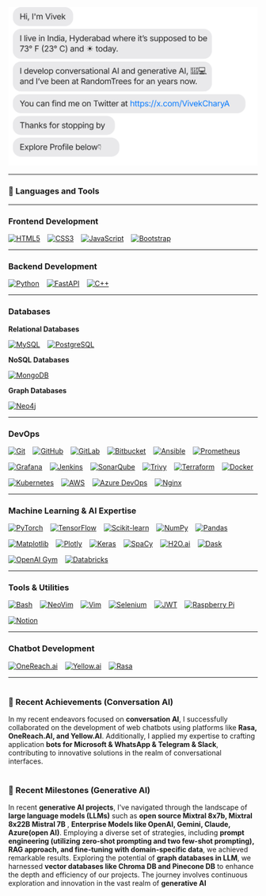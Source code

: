 [![](https://raw.githubusercontent.com/nani757/nani757/main/chat.svg?token=AAABPWFQB3UQVH67GAPKNRLAXLBQG)](https://x.com/VivekCharyA)



---
### 🧰 Languages and Tools



---

### **Frontend Development**
<div style="display: flex; flex-wrap: wrap; gap: 15px;">
    <a href="https://developer.mozilla.org/en-US/docs/Web/Guide/HTML/HTML5"><img src="https://img.shields.io/badge/HTML5-E34F26?style=for-the-badge&logo=html5&logoColor=white" alt="HTML5"></a>
    <a href="https://developer.mozilla.org/en-US/docs/Web/CSS"><img src="https://img.shields.io/badge/CSS3-1572B6?style=for-the-badge&logo=css3&logoColor=white" alt="CSS3"></a>
    <a href="https://developer.mozilla.org/en-US/docs/Web/JavaScript"><img src="https://img.shields.io/badge/JavaScript-F7DF1E?style=for-the-badge&logo=javascript&logoColor=black" alt="JavaScript"></a>
    <a href="https://getbootstrap.com/"><img src="https://img.shields.io/badge/Bootstrap-563D7C?style=for-the-badge&logo=bootstrap&logoColor=white" alt="Bootstrap"></a>
</div>

---

### **Backend Development**
<div style="display: flex; flex-wrap: wrap; gap: 15px;">
    <a href="https://www.python.org/"><img src="https://img.shields.io/badge/Python-3776AB?style=for-the-badge&logo=python&logoColor=white" alt="Python"></a>
    <a href="https://fastapi.tiangolo.com/"><img src="https://img.shields.io/badge/FastAPI-109989?style=for-the-badge&logo=fastapi&logoColor=white" alt="FastAPI"></a>
    <a href="http://www.cplusplus.com/"><img src="https://img.shields.io/badge/C++-00599C?style=for-the-badge&logo=cplusplus&logoColor=white" alt="C++"></a>
</div>

---

### **Databases**
**Relational Databases**  
<div style="display: flex; flex-wrap: wrap; gap: 15px;">
    <a href="https://www.mysql.com/"><img src="https://img.shields.io/badge/MySQL-00000F?style=for-the-badge&logo=mysql&logoColor=white" alt="MySQL"></a>
    <a href="https://www.postgresql.org/"><img src="https://img.shields.io/badge/PostgreSQL-316192?style=for-the-badge&logo=postgresql&logoColor=white" alt="PostgreSQL"></a>
</div>

**NoSQL Databases**  
<div style="display: flex; flex-wrap: wrap; gap: 15px;">
    <a href="https://www.mongodb.com/"><img src="https://img.shields.io/badge/MongoDB-4EA94B?style=for-the-badge&logo=mongodb&logoColor=white" alt="MongoDB"></a>
</div>

**Graph Databases**  
<div style="display: flex; flex-wrap: wrap; gap: 15px;">
    <a href="https://neo4j.com/"><img src="https://img.shields.io/badge/Neo4j-008CC1?style=for-the-badge&logo=neo4j&logoColor=white" alt="Neo4j"></a>
</div>

---

### **DevOps**
<div style="display: flex; flex-wrap: wrap; gap: 15px;">
    <a href="https://git-scm.com/"><img src="https://img.shields.io/badge/Git-F05032?style=for-the-badge&logo=git&logoColor=white" alt="Git"></a>
    <a href="https://github.com/"><img src="https://img.shields.io/badge/GitHub-181717?style=for-the-badge&logo=github&logoColor=white" alt="GitHub"></a>
    <a href="https://about.gitlab.com/"><img src="https://img.shields.io/badge/GitLab-330F63?style=for-the-badge&logo=gitlab&logoColor=white" alt="GitLab"></a>
    <a href="https://bitbucket.org/"><img src="https://img.shields.io/badge/Bitbucket-0052CC?style=for-the-badge&logo=bitbucket&logoColor=white" alt="Bitbucket"></a>
    <a href="https://www.ansible.com/"><img src="https://img.shields.io/badge/Ansible-EE0000?style=for-the-badge&logo=ansible&logoColor=white" alt="Ansible"></a>
    <a href="https://prometheus.io/"><img src="https://img.shields.io/badge/Prometheus-E6522C?style=for-the-badge&logo=prometheus&logoColor=white" alt="Prometheus"></a>
    <a href="https://grafana.com/"><img src="https://img.shields.io/badge/Grafana-F46800?style=for-the-badge&logo=grafana&logoColor=white" alt="Grafana"></a>
    <a href="https://www.jenkins.io/"><img src="https://img.shields.io/badge/Jenkins-D24939?style=for-the-badge&logo=jenkins&logoColor=white" alt="Jenkins"></a>
    <a href="https://www.sonarqube.org/"><img src="https://img.shields.io/badge/SonarQube-4E9BCD?style=for-the-badge&logo=sonarqube&logoColor=white" alt="SonarQube"></a>
    <a href="https://github.com/aquasecurity/trivy"><img src="https://img.shields.io/badge/Trivy-4F8CFF?style=for-the-badge&logo=trivy&logoColor=white" alt="Trivy"></a>
    <a href="https://www.terraform.io/"><img src="https://img.shields.io/badge/Terraform-623CE4?style=for-the-badge&logo=terraform&logoColor=white" alt="Terraform"></a>
    <a href="https://www.docker.com/"><img src="https://img.shields.io/badge/Docker-2496ED?style=for-the-badge&logo=docker&logoColor=white" alt="Docker"></a>
    <a href="https://kubernetes.io/"><img src="https://img.shields.io/badge/Kubernetes-326CE5?style=for-the-badge&logo=kubernetes&logoColor=white" alt="Kubernetes"></a>
    <a href="https://aws.amazon.com/"><img src="https://img.shields.io/badge/AWS-FF9900?style=for-the-badge&logo=amazon-aws&logoColor=white" alt="AWS"></a>
    <a href="https://azure.microsoft.com/en-us/services/devops/"><img src="https://img.shields.io/badge/Azure%20DevOps-0078D7?style=for-the-badge&logo=azure-devops&logoColor=white" alt="Azure DevOps"></a>
    <a href="https://www.nginx.com/"><img src="https://img.shields.io/badge/Nginx-009639?style=for-the-badge&logo=nginx&logoColor=white" alt="Nginx"></a>
</div>


---

### **Machine Learning & AI Expertise**
<div style="display: flex; flex-wrap: wrap; gap: 15px;">
    <a href="https://pytorch.org/"><img src="https://img.shields.io/badge/PyTorch-EE4C2C?style=for-the-badge&logo=pytorch&logoColor=white" alt="PyTorch"></a>
    <a href="https://www.tensorflow.org/"><img src="https://img.shields.io/badge/TensorFlow-FF6F00?style=for-the-badge&logo=tensorflow&logoColor=white" alt="TensorFlow"></a>
    <a href="https://scikit-learn.org/"><img src="https://img.shields.io/badge/Scikit--learn-F7931E?style=for-the-badge&logo=scikit-learn&logoColor=white" alt="Scikit-learn"></a>
    <a href="https://numpy.org/"><img src="https://img.shields.io/badge/NumPy-013243?style=for-the-badge&logo=numpy&logoColor=white" alt="NumPy"></a>
    <a href="https://pandas.pydata.org/"><img src="https://img.shields.io/badge/Pandas-150458?style=for-the-badge&logo=pandas&logoColor=white" alt="Pandas"></a>
    <a href="https://matplotlib.org/"><img src="https://img.shields.io/badge/Matplotlib-3776AB?style=for-the-badge&logo=python&logoColor=white" alt="Matplotlib"></a>
    <a href="https://plotly.com/"><img src="https://img.shields.io/badge/Plotly-3F4F75?style=for-the-badge&logo=plotly&logoColor=white" alt="Plotly"></a>
    <a href="https://keras.io/"><img src="https://img.shields.io/badge/Keras-D00000?style=for-the-badge&logo=keras&logoColor=white" alt="Keras"></a>
    <a href="https://spacy.io/"><img src="https://img.shields.io/badge/SpaCy-09A3D5?style=for-the-badge&logo=spacy&logoColor=white" alt="SpaCy"></a>
    <a href="https://h2o.ai/"><img src="https://img.shields.io/badge/H2O.ai-111111?style=for-the-badge&logo=h2o.ai&logoColor=white" alt="H2O.ai"></a>
    <a href="https://dask.org/"><img src="https://img.shields.io/badge/Dask-EE672B?style=for-the-badge&logo=dask&logoColor=white" alt="Dask"></a>
    <a href="https://openai.com/"><img src="https://img.shields.io/badge/OpenAI%20Gym-0081A5?style=for-the-badge&logo=openai&logoColor=white" alt="OpenAI Gym"></a>
    <a href="https://www.databricks.com/"><img src="https://img.shields.io/badge/Databricks-FC813E?style=for-the-badge&logo=databricks&logoColor=white" alt="Databricks"></a>
</div>

---

### **Tools & Utilities**
<div style="display: flex; flex-wrap: wrap; gap: 15px;">
    <a href="https://www.gnu.org/software/bash/"><img src="https://img.shields.io/badge/Bash-4EAA25?style=for-the-badge&logo=gnu-bash&logoColor=white" alt="Bash"></a>
    <a href="https://neovim.io/"><img src="https://img.shields.io/badge/NeoVim-57A143?style=for-the-badge&logo=neovim&logoColor=white" alt="NeoVim"></a>
    <a href="https://www.vim.org/"><img src="https://img.shields.io/badge/Vim-019733?style=for-the-badge&logo=vim&logoColor=white" alt="Vim"></a>
    <a href="https://www.selenium.dev/"><img src="https://img.shields.io/badge/Selenium-43B02A?style=for-the-badge&logo=selenium&logoColor=white" alt="Selenium"></a>
    <a href="https://jwt.io/"><img src="https://img.shields.io/badge/JWT-black?style=for-the-badge&logo=JSON%20web%20tokens" alt="JWT"></a>
    <a href="https://www.raspberrypi.org/"><img src="https://img.shields.io/badge/RaspberryPi-A22022?style=for-the-badge&logo=raspberry-pi&logoColor=white" alt="Raspberry Pi"></a>
    <a href="https://www.notion.so/"><img src="https://img.shields.io/badge/Notion-%23000000.svg?style=for-the-badge&logo=notion&logoColor=white" alt="Notion"></a>
</div>


---

### **Chatbot Development**
<div style="display: flex; flex-wrap: wrap; gap: 15px;">
    <a href="https://www.onereach.ai/"><img src="https://img.shields.io/badge/OneReach.ai-orange?style=for-the-badge" alt="OneReach.ai"></a>
    <a href="https://www.yellow.ai/"><img src="https://img.shields.io/badge/Yellow.ai-yellow?style=for-the-badge" alt="Yellow.ai"></a>
    <a href="https://rasa.com/"><img src="https://img.shields.io/badge/Rasa-3776AB?style=for-the-badge&logo=rasa&logoColor=white" alt="Rasa"></a>
</div>

---


#



### 🚀 Recent Achievements (Conversation AI)

In my recent endeavors focused on **conversation AI**, I successfully collaborated on the development of web chatbots using platforms like **Rasa, OneReach.AI, and Yellow.AI**. Additionally, I applied my expertise to crafting application **bots for Microsoft & WhatsApp & Telegram & Slack**, contributing to innovative solutions in the realm of conversational interfaces.

#

### 🌌 Recent Milestones (Generative AI)

In recent **generative AI projects**, I've navigated through the landscape of **large language models (LLMs)** such as **open source Mixtral 8x7b, Mixtral 8x22B Mistral 7B** ,
**Enterprise Models like OpenAI, Gemini, Claude, Azure(open AI)**. Employing a diverse set of strategies, including **prompt engineering (utilizing zero-shot prompting and two few-shot prompting), RAG approach, and fine-tuning with domain-specific data**, we achieved remarkable results. Exploring the potential of **graph databases in LLM**, we harnessed **vector databases like Chroma DB and Pinecone DB** to enhance the depth and efficiency of our projects. The journey involves continuous exploration and innovation in the vast realm of **generative AI**
